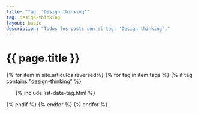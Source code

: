 ```yaml
---
title: "Tag: 'Design thinking'"
tag: design-thinking
layout: basic
description: "Todos los posts con el tag: 'Design thinking'."
---
```


<h1>{{ page.title }}</h1>

{% for item in site.articulos reversed%}
{% for tag in item.tags %}
{% if tag contains "design-thinking" %}
<ul>
    {% include list-date-tag.html %}
</ul>
{% endif %}
{% endfor %}
{% endfor %}
